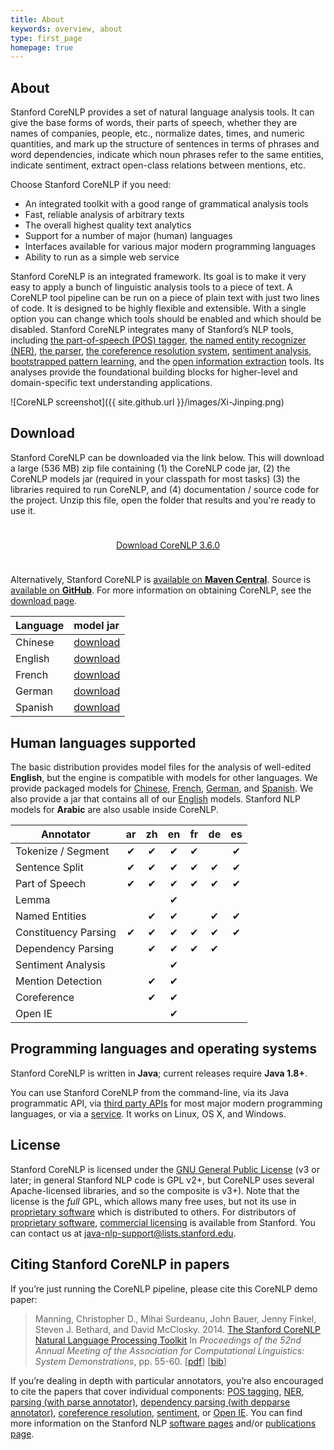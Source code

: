 ```yaml
---
title: About
keywords: overview, about
type: first_page
homepage: true
---
```


## About

Stanford CoreNLP provides a set of natural language analysis
tools. It can give the base
forms of words, their parts of speech, whether they are names of
companies, people, etc., normalize dates, times, and numeric quantities,
and mark up the structure of sentences in terms of
phrases and word dependencies, indicate which noun phrases refer to
the same entities, indicate sentiment, extract open-class relations between mentions, etc. 

Choose Stanford CoreNLP if you need:

* An integrated toolkit with a good range of grammatical analysis tools
* Fast, reliable analysis of arbitrary texts
* The overall highest quality text analytics
* Support for a number of major (human) languages
* Interfaces available for various major modern programming languages
* Ability to run as a simple web service

Stanford CoreNLP is an integrated framework. Its goal is to
make it very easy to apply a bunch of linguistic analysis tools to a piece
of text. A CoreNLP tool pipeline can be run on a piece of plain text with
just two lines of code. It is designed to be highly
flexible and extensible.  With a single option you can change which
tools should be enabled and which should be disabled. 
Stanford CoreNLP integrates many of Stanford&rsquo;s NLP tools,
including [the part-of-speech (POS) tagger](http://nlp.stanford.edu/software/tagger.html), 
[the named entity recognizer (NER)](http://nlp.stanford.edu/software/CRF-NER.html),
[the parser](http://nlp.stanford.edu/software/lex-parser.html),
[the coreference resolution system](http://nlp.stanford.edu/software/dcoref.html),
[sentiment analysis](http://nlp.stanford.edu/sentiment/),
[bootstrapped pattern learning](http://nlp.stanford.edu/software/patternslearning.html),
and the
[open information extraction](http://nlp.stanford.edu/software/openie.html)
tools.
Its analyses provide the foundational building blocks for
higher-level and domain-specific text understanding applications.

![CoreNLP screenshot]({{ site.github.url }}/images/Xi-Jinping.png)


## Download

Stanford CoreNLP can be downloaded via the link below. This will download a large (536 MB) zip file containing (1) the CoreNLP code jar, (2) the CoreNLP models jar (required in your classpath for most tasks) (3) the libraries required to run CoreNLP, and (4) documentation / source code for the project. Unzip this file, open the folder that results and you're ready to use it.

<div style="text-align:center; margin-top: 5ex; margin-bottom:5ex;"> <a class="downloadbutton" href="http://nlp.stanford.edu/software/stanford-corenlp-full-2015-12-09.zip">Download CoreNLP 3.6.0</a> </div>

Alternatively, Stanford CoreNLP is [available on **Maven Central**](http://search.maven.org/#search%7Cga%7C1%7Ca%3A%22stanford-corenlp%22).
Source is [available on **GitHub**](https://github.com/stanfordnlp/CoreNLP).
For more information on obtaining CoreNLP, see the [download page](download.html).

| Language | model jar |
| :------- | :-------- |
| Chinese | [download](http://nlp.stanford.edu/software/stanford-chinese-corenlp-2016-01-19-models.jar) |
| English | [download](http://nlp.stanford.edu/software/stanford-english-corenlp-2016-01-10-models.jar) |
| French | [download](http://nlp.stanford.edu/software/stanford-french-corenlp-2016-01-14-models.jar) |
| German | [download](http://nlp.stanford.edu/software/stanford-german-2016-01-19-models.jar) |
| Spanish | [download](http://nlp.stanford.edu/software/stanford-spanish-corenlp-2015-10-14-models.jar) |


## Human languages supported

The basic distribution provides model files for the analysis of well-edited **English**,
but the engine is compatible with models for other languages. We provide
packaged models for [Chinese](http://nlp.stanford.edu/software/stanford-chinese-corenlp-2016-01-19-models.jar), [French](http://nlp.stanford.edu/software/stanford-french-corenlp-2016-01-14-models.jar), 
[German](http://nlp.stanford.edu/software/stanford-german-2016-01-19-models.jar), and [Spanish](http://nlp.stanford.edu/software/stanford-spanish-corenlp-2015-10-14-models.jar).
We also provide a jar that contains all of our [English](http://nlp.stanford.edu/software/stanford-english-corenlp-2016-01-10-models.jar) models.
Stanford NLP models for  **Arabic** are
also usable inside CoreNLP.

| Annotator | ar | zh | en | fr | de | es |
| --------------- |:---:|:---:|:---:|:---:|:---:|:---:|
| Tokenize / Segment | ✔ | ✔  | ✔ | ✔  |     | ✔ |
| Sentence Split | ✔ | ✔  | ✔ | ✔  | ✔ | ✔ |
| Part of Speech | ✔ | ✔  | ✔ | ✔  | ✔ | ✔ |
| Lemma |   |   | ✔ |   |   |    |
| Named Entities |   | ✔  | ✔ |    | ✔ | ✔ |
| Constituency Parsing | ✔ | ✔  | ✔ | ✔ | ✔ | ✔ |
| Dependency Parsing |    | ✔  | ✔ | ✔ | ✔ |     |
| Sentiment Analysis |    |    | ✔ |  |  |     |
| Mention Detection |    | ✔  | ✔ |  |  |     |
| Coreference |    | ✔  | ✔ |  |  |     |
| Open IE |    |   | ✔ |  |  |     |

## Programming languages and operating systems

Stanford CoreNLP is written in **Java**; current releases  require **Java 1.8+**. 

You can use Stanford CoreNLP from the command-line, via its Java
programmatic API, via [third party APIs](other-languages.html) for most major modern
programming languages, or via a [service](corenlp-server.html).
It works on Linux, OS X, and Windows.

## License

Stanford CoreNLP is licensed under the [GNU General Public License](http://www.gnu.org/licenses/gpl.html)
(v3 or later; in general Stanford NLP
code is GPL v2+, but CoreNLP uses several Apache-licensed libraries, and so the composite is v3+).
Note that the license is the <i>full</i> GPL,
which allows many free uses, but not its use in 
[proprietary software](http://www.gnu.org/licenses/gpl-faq.html#GPLInProprietarySystem) 
which is distributed to others.
For distributors of
<a href="http://www.gnu.org/licenses/gpl-faq.html#GPLInProprietarySystem">proprietary software</a>,
<a href="http://techfinder.stanford.edu/technology_detail.php?ID=29724">commercial licensing</a>
is available from Stanford. You can contact us at 
[java-nlp-support@lists.stanford.edu](mailto:java-nlp-support@lists.stanford.edu).


## Citing Stanford CoreNLP in papers

If you&rsquo;re just running the CoreNLP pipeline, please cite this CoreNLP
demo paper: 

> Manning, Christopher D., Mihai Surdeanu, John Bauer, Jenny Finkel, Steven J. Bethard, and David McClosky. 2014. [The Stanford CoreNLP Natural Language Processing Toolkit](http://nlp.stanford.edu/pubs/StanfordCoreNlp2014.pdf) In *Proceedings of the 52nd Annual Meeting of the Association for Computational Linguistics: System Demonstrations*, pp. 55-60. \[[pdf](http://nlp.stanford.edu/pubs/StanfordCoreNlp2014.pdf)\] \[[bib](http://nlp.stanford.edu/pubs/StanfordCoreNlp2014.bib)\]

If you&rsquo;re dealing in depth with particular annotators,
you&rsquo;re also encouraged to cite the papers that cover individual
components:
[POS tagging](http://nlp.stanford.edu/software/tagger.shtml),
[NER](http://nlp.stanford.edu/software/CRF-NER.shtml),
[parsing (with parse annotator)](http://nlp.stanford.edu/software/lex-parser.shtml),
[dependency parsing (with depparse annotator)](http://nlp.stanford.edu/software/nndep.shtml),
[coreference resolution](http://nlp.stanford.edu/software/dcoref.shtml),
[sentiment](http://nlp.stanford.edu/sentiment/), or [Open IE](http://nlp.stanford.edu/software/openie.html).
You can find more information on the Stanford NLP
[software pages](http://nlp.stanford.edu/software/) and/or
[publications page](http://nlp.stanford.edu/pubs/).


